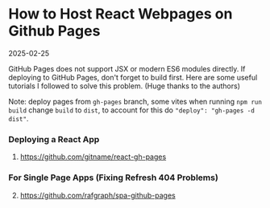 # How to Host React Webpages on Github Pages
2025-02-25

GitHub Pages does not support JSX or modern ES6 modules directly.
If deploying to GitHub Pages, don't forget to build first.
Here are some useful tutorials I followed to solve this problem. (Huge thanks to the authors)

Note: deploy pages from `gh-pages` branch, some vites when running `npm run build` change `build` to `dist`, to account for this do `"deploy": "gh-pages -d dist"`.

### Deploying a React App

1. https://github.com/gitname/react-gh-pages

### For Single Page Apps (Fixing Refresh 404 Problems)

2. https://github.com/rafgraph/spa-github-pages